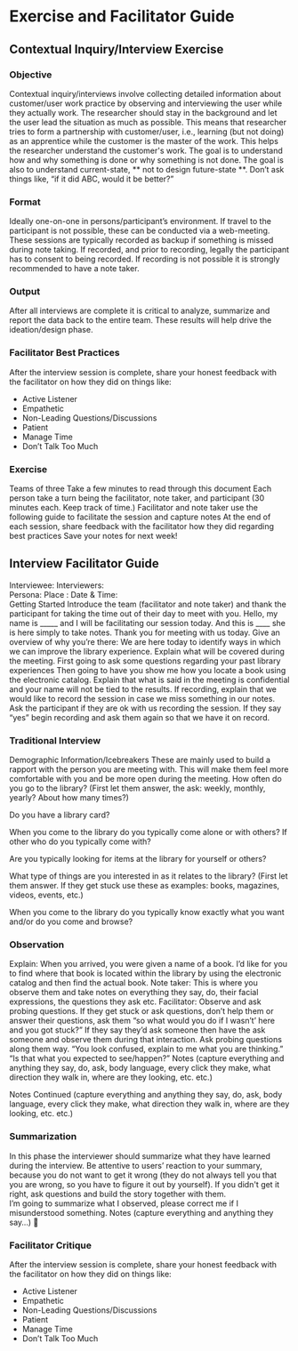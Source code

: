 # Exercise and Facilitator Guide

## Contextual Inquiry/Interview Exercise

### Objective
Contextual inquiry/interviews involve collecting detailed information about customer/user work practice by observing and interviewing the user while they actually work. The researcher should stay in the background and let the user lead the situation as much as possible. This means that researcher tries to form a partnership with customer/user, i.e., learning (but not doing) as an apprentice while the customer is the master of the work. This helps the researcher understand the customer's work. The goal is to understand how and why something is done or why something is not done. The goal is also to understand current-state, ** not to design future-state **. Don’t ask things like, “if it did ABC, would it be better?”
### Format
Ideally one-on-one in persons/participant’s environment. If travel to the participant is not possible, these can be conducted via a web-meeting. These sessions are typically recorded as backup if something is missed during note taking. If recorded, and prior to recording, legally the participant has to consent to being recorded. If recording is not possible it is strongly recommended to have a note taker.

### Output
After all interviews are complete it is critical to analyze, summarize and report the data back to the entire team. These results will help drive the ideation/design phase.

### Facilitator Best Practices
After the interview session is complete, share your honest feedback with the facilitator on how they did on things like:
* Active Listener
* Empathetic
* Non-Leading Questions/Discussions
* Patient
* Manage Time
* Don’t Talk Too Much

### Exercise
Teams of three
Take a few minutes to read through this document
Each person take a turn being the facilitator, note taker, and participant (30 minutes each. Keep track of time.)
Facilitator and note taker use the following guide to facilitate the session and capture notes
At the end of each session, share feedback with the facilitator how they did regarding best practices
Save your notes for next week!



## Interview Facilitator Guide
Interviewee: 					Interviewers: 					
Persona:					Place					:
Date & Time: 				
Getting Started
Introduce the team (facilitator and note taker) and thank the participant for taking the time out of their day to meet with you.
Hello, my name is _____ and I will be facilitating our session today. And this is ____ she is here simply to take notes. Thank you for meeting with us today.
Give an overview of why you’re there:
We are here today to identify ways in which we can improve the library experience.
Explain what will be covered during the meeting.
First going to ask some questions regarding your past library experiences
Then going to have you show me how you locate a book using the electronic catalog.
Explain that what is said in the meeting is confidential and your name will not be tied to the results.
If recording, explain that we would like to record the session in case we miss something in our notes. Ask the participant if they are ok with us recording the session. If they say “yes” begin recording and ask them again so that we have it on record.

### Traditional Interview
Demographic Information/Icebreakers
These are mainly used to build a rapport with the person you are meeting with. This will make them feel more comfortable with you and be more open during the meeting.
How often do you go to the library? (First let them answer, the ask: weekly, monthly, yearly? About how many times?)



Do you have a library card? 		





When you come to the library do you typically come alone or with others? If other who do you typically come with? 	





Are you typically looking for items at the library for yourself or others? 		






What type of things are you interested in as it relates to the library? (First let them answer. If they get stuck use these as examples: books, magazines, videos, events, etc.)








When you come to the library do you typically know exactly what you want and/or do you come and browse?



### Observation
Explain: When you arrived, you were given a name of a book. I’d like for you to find where that book is located within the library by using the electronic catalog and then find the actual book.
Note taker: This is where you observe them and take notes on everything they say, do, their facial expressions, the questions they ask etc.
Facilitator: Observe and ask probing questions.
If they get stuck or ask questions, don’t help them or answer their questions, ask them “so what would you do if I wasn’t’ here and you got stuck?” If they say they’d ask someone then have the ask someone and observe them during that interaction.
Ask probing questions along them way. “You look confused, explain to me what you are thinking.” “Is that what you expected to see/happen?”
Notes (capture everything and anything they say, do, ask, body language, every click they make, what direction they walk in, where are they looking, etc. etc.)




Notes Continued (capture everything and anything they say, do, ask, body language, every click they make, what direction they walk in, where are they looking, etc. etc.)



### Summarization
In this phase the interviewer should summarize what they have learned during the interview. Be attentive to users’ reaction to your summary, because you do not want to get it wrong (they do not always tell you that you are wrong, so you have to figure it out by yourself). If you didn't get it right, ask questions and build the story together with them.   
I’m going to summarize what I observed, please correct me if I misunderstood something.
Notes (capture everything and anything they say…)


### Facilitator Critique
After the interview session is complete, share your honest feedback with the facilitator on how they did on things like:

* Active Listener
* Empathetic
* Non-Leading Questions/Discussions
* Patient
* Manage Time
* Don’t Talk Too Much
